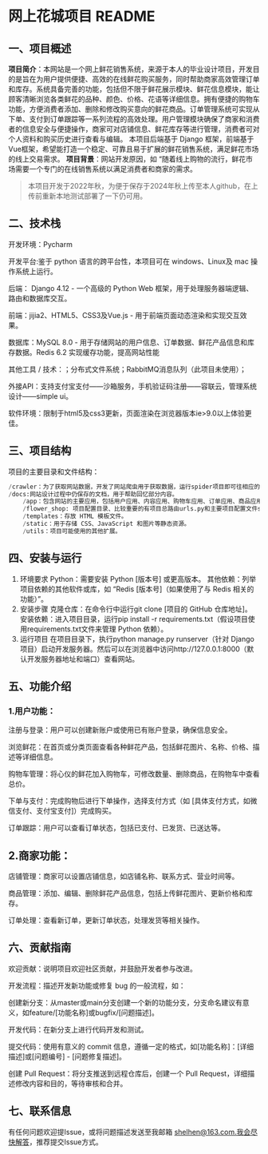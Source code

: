 # 网上花城项目 README

## 一、项目概述

**项目简介**：本网站是一个网上鲜花销售系统，来源于本人的毕业设计项目，开发目的是旨在为用户提供便捷、高效的在线鲜花购买服务，同时帮助商家高效管理订单和库存。系统具备完善的功能，包括但不限于鲜花展示模块、鲜花信息模块，能让顾客清晰浏览各类鲜花的品种、颜色、价格、花语等详细信息。拥有便捷的购物车功能，方便消费者添加、删除和修改购买意向的鲜花商品。订单管理系统可实现从下单、支付到订单跟踪等一系列流程的高效处理。用户管理模块确保了商家和消费者的信息安全与便捷操作，商家可对店铺信息、鲜花库存等进行管理，消费者可对个人资料和购买历史进行查看与编辑。 本项目后端基于 Django 框架，前端基于Vue框架，希望能打造一个稳定、可靠且易于扩展的鲜花销售系统，满足鲜花市场的线上交易需求。
**项目背景**：网站开发原因，如 “随着线上购物的流行，鲜花市场需要一个专门的在线销售系统以满足消费者和商家的需求。

> 本项目开发于2022年秋，为便于保存于2024年秋上传至本人github，在上传前重新本地测试部署了一下仍可用。
## 二、技术栈
开发环境：Pycharm

开发平台:鉴于 python 语言的跨平台性，本项目可在 windows、Linux及 mac 操作系统上运行。

后端： Django 4.12 - 一个高级的 Python Web 框架，用于处理服务器端逻辑、路由和数据库交互。

前端：jijia2、HTML5、CSS3及Vue.js - 用于前端页面动态渲染和实现交互效果。

数据库：MySQL 8.0 - 用于存储网站的用户信息、订单数据、鲜花产品信息和库存数据。Redis 6.2 实现缓存功能，提高网站性能

其他工具 / 技术：；分布式文件系统；RabbitMQ消息队列（此项目未使用）；

外接API：支持支付宝支付——沙箱服务，手机验证码注册——容联云，管理系统设计——simple ui。

软件环境：限制于html5及css3更新，页面渲染在浏览器版本ie>9.0以上体验更佳。


## 三、项目结构
项目的主要目录和文件结构：
```python
/crawler：为了获取网站数据，开发了网站爬虫用于获取数据，运行spider项目即可往相应的数据库中写入鲜花内容和价格信息等。
/docs:网站设计过程中仍保存的文档，用于帮助回忆部分内容。
    /app：包含网站的主要应用，包括用户应用、内容应用、购物车应用、订单应用、商品应用.各个应用中包含该应用的主要代码，其中models.py定义数据模型，views.py处理业务逻辑，urls.py负责路由。
    /flower_shop: 项目配置目录、比较重要的有项目总路由urls.py和主要项目配置文件settings.py
    /templates：存放 HTML 模板文件。
    /static：用于存储 CSS、JavaScript 和图片等静态资源。
    /utils：项目可能使用的其他扩展。
```
## 四、安装与运行

1. 环境要求
   Python：需要安装 Python [版本号] 或更高版本。
   其他依赖：列举项目依赖的其他软件或库，如 “Redis [版本号]（如果使用了与 Redis 相关的功能）”。
2. 安装步骤
   克隆仓库：在命令行中运行git clone [项目的 GitHub 仓库地址]。
   安装依赖：进入项目目录，运行pip install -r requirements.txt（假设项目使用requirements.txt文件来管理 Python 依赖）。
3. 运行项目
   在项目目录下，执行python manage.py runserver（针对 Django 项目）启动开发服务器。然后可以在浏览器中访问http://127.0.0.1:8000（默认开发服务器地址和端口）查看网站。 


## 五、功能介绍
### 1.用户功能：
注册与登录：用户可以创建新账户或使用已有账户登录，确保信息安全。

浏览鲜花：在首页或分类页面查看各种鲜花产品，包括鲜花图片、名称、价格、描述等详细信息。

购物车管理：将心仪的鲜花加入购物车，可修改数量、删除商品，在购物车中查看总价。

下单与支付：完成购物后进行下单操作，选择支付方式（如 [具体支付方式，如微信支付、支付宝支付]）完成购买。

订单跟踪：用户可以查看订单状态，包括已支付、已发货、已送达等。
   
## 2.商家功能：

店铺管理：商家可以设置店铺信息，如店铺名称、联系方式、营业时间等。

商品管理：添加、编辑、删除鲜花产品信息，包括上传鲜花图片、更新价格和库存。

订单处理：查看新订单，更新订单状态，处理发货等相关操作。
   
## 六、贡献指南
欢迎贡献：说明项目欢迎社区贡献，并鼓励开发者参与改进。

开发流程：描述开发新功能或修复 bug 的一般流程，如：

创建新分支：从master或main分支创建一个新的功能分支，分支命名建议有意义，如feature/[功能名称]或bugfix/[问题描述]。

开发代码：在新分支上进行代码开发和测试。

提交代码：使用有意义的 commit 信息，遵循一定的格式，如[功能名称]：[详细描述]或[问题编号] - [问题修复描述]。

创建 Pull Request：将分支推送到远程仓库后，创建一个 Pull Request，详细描述修改内容和目的，等待审核和合并。

## 七、联系信息

有任何问题欢迎提Issue，或将问题描述发送至我邮箱 shelhen@163.com.我会尽快解答，推荐提交Issue方式。


